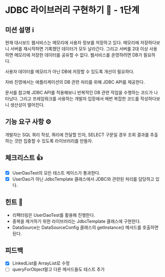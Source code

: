 # JDBC 라이브러리 구현하기 🚀 - 1단계

## 미션 설명 ℹ️

현재 대시보드 웹서비스는 메모리에 사용자 정보를 저장하고 있다. 메모리에 저장하다보니 서버를 재시작하면 기록했던 데이터가 모두 날라간다. 그리고 서버를 2대 이상 사용하면 메모리에 저장한 데이터를 공유할 수 없다.
웹서비스를 운영하려면 DB가 필요하다.

사용자 데이터를 메모리가 아닌 DB에 저장할 수 있도록 개선이 필요하다.

자바 진영에서는 애플리케이션의 DB 관련 처리를 위해 JDBC API를 제공한다.

문서를 참고해 JDBC API를 적용해보니 반복적인 DB 관련 작업을 수행하는 코드가 나타났다. 그리고 프레임워크를 사용하는 개발자 입장에서 매번 복잡한 코드를 작성하다보니 생산성이 떨어진다.

## 기능 요구 사항 ⚙️

개발자는 SQL 쿼리 작성, 쿼리에 전달할 인자, SELECT 구문일 경우 조회 결과를 추출하는 것만 집중할 수 있도록 라이브러리를 만들자.

## 체크리스트 👍

- [x] UserDaoTest의 모든 테스트 케이스가 통과한다.
- [x] UserDao가 아닌 JdbcTemplate 클래스에서 JDBC와 관련된 처리를 담당하고 있다.

## 힌트 💬

- 리팩터링은 UserDaoTest를 활용해 진행한다.
- 중복을 제거하기 위한 라이브러리는 JdbcTemplate 클래스에 구현한다.
- DataSource는 DataSourceConfig 클래스의 getInstance() 메서드를 호출하면 된다.

## 피드백

- [x] LinkedList를 ArrayList로 수정
- [ ] queryForObject말고 다른 메서드들도 테스트 추가
